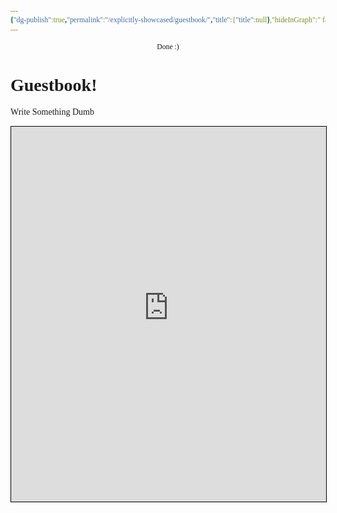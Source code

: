 ```yaml
---
{"dg-publish":true,"permalink":"/explicitly-showcased/guestbook/","title":{"title":null},"hideInGraph":" false","tags":["Tagless"],"dgShowLocalGraph":null,"dgShowToc":null}
---
```


<style id="Force_Custom_Fonts" type="text/css">@font-face{font-style:normal;font-family:"Merriweather";src:local("Merriweather")}@font-face{font-style:bolder;font-family:"Merriweather";src:local("Merriweather")}@font-face{font-style:normal;font-family:"Merriweather";src:local("Merriweather");unicode-range:U+0-FF,U+2E80-9FFF,U+F900-FAFF,U+FE30-FE4F,U+20000-2FA1F}@font-face{font-style:bolder;font-family:"Merriweather";src:local("Merriweather");unicode-range:U+0-FF,U+2E80-9FFF,U+F900-FAFF,U+FE30-FE4F,U+20000-2FA1F}@font-face{font-style:normal;font-family:"Merriweather";src:local("Merriweather");unicode-range:U+0-FF}@font-face{font-style:bolder;font-family:"Merriweather";src:local("Merriweather");unicode-range:U+0-FF}:not(pre):not(code):not(textarea):not(tt):not(kbd):not(samp):not(var){font-family:"Merriweather"!important}pre,code,textarea,tt,kbd,samp,var{font-family:monospace!important}pre *,code *,textarea *,tt *,kbd *,samp *,var *{font-family:monospace!important}</style>















<center><sub>Done :)</sub></center>

<script src="https://drive.google.com/open?id=1kI6K7o9XbkfPxMNmLslLSG4JQwoi0yrc&usp=drive_fs" data-use-service-core defer></script> <div class="elfsight-app-20ee6467-81a6-47ba-81bd-de95c689049f"></div>

<script src="https://utteranc.es/client.js"
        repo="WonderingGodling/My-Mind-Space"
        issue-term="title"
        theme="preferred-color-scheme"
        crossorigin="anonymous"
        async>
</script>

# Guestbook!
Write Something Dumb

<div><iframe allowfullscreen="" width="100%" height="600px" frameborder="1" name="myiFrame" style="border:1px #000000 solid;" src="http://WonderingGodling.123Guestbook.com/" sandbox="allow-forms allow-modals allow-presentation allow-popups allow-same-origin allow-scripts"></iframe></div>
